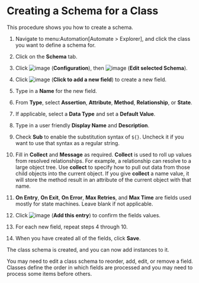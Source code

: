 # Creating a Schema for a Class

This procedure shows you how to create a schema.

1.  Navigate to menu:Automation\[Automate \> Explorer\], and click the
    class you want to define a schema for.

2.  Click on the **Schema** tab.

3.  Click ![image](../images/1847.png) (**Configuration**), then
    ![image](../images/1851.png) (**Edit selected Schema**).

4.  Click ![image](../images/2366.png) (**Click to add a new field**) to
    create a new field.

5.  Type in a **Name** for the new field.

6.  From **Type**, select **Assertion**, **Attribute**, **Method**,
    **Relationship**, or **State**.

7.  If applicable, select a **Data Type** and set a **Default Value**.

8.  Type in a user friendly **Display Name** and **Description**.

9.  Check **Sub** to enable the substitution syntax of `${}`. Uncheck it
    if you want to use that syntax as a regular string.

10. Fill in **Collect** and **Message** as required. **Collect** is used
    to roll up values from resolved relationships. For example, a
    relationship can resolve to a large object tree. Use **collect** to
    specify how to pull out data from those child objects into the
    current object. If you give **collect** a name value, it will store
    the method result in an attribute of the current object with that
    name.

11. **On Entry**, **On Exit**, **On Error**, **Max Retries**, and **Max
    Time** are fields used mostly for state machines. Leave blank if not
    applicable.

12. Click ![image](../images/1863.png) (**Add this entry**) to confirm
    the fields values.

13. For each new field, repeat steps 4 through 10.

14. When you have created all of the fields, click **Save**.

The class schema is created, and you can now add instances to it.

<div class="note">

You may need to edit a class schema to reorder, add, edit, or remove a
field. Classes define the order in which fields are processed and you
may need to process some items before others.

</div>
